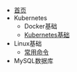 * [首页](/)
* Kubernetes
    * Docker基础
    * [Kubernetes基础](Kubernetes/为什么使用Kubernetes?.md)
* Linux基础
    * [常用命令](/) 
* MySQL数据库

